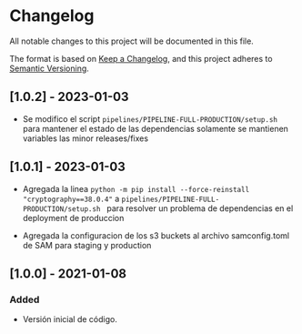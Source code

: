 # Changelog
All notable changes to this project will be documented in this file.

The format is based on [Keep a Changelog](https://keepachangelog.com/en/1.0.0/),
and this project adheres to [Semantic Versioning](https://semver.org/spec/v2.0.0.html).

## [1.0.2] - 2023-01-03
- Se modifico el script <code>pipelines/PIPELINE-FULL-PRODUCTION/setup.sh</code> para mantener el estado de las dependencias
  solamente se mantienen variables las minor releases/fixes

## [1.0.1] - 2023-01-03
- Agregada la linea
  <code>python -m pip install --force-reinstall "cryptography==38.0.4"</code>
 a 
  <code>pipelines/PIPELINE-FULL-PRODUCTION/setup.sh </code>
  para resolver un problema de dependencias en el deployment de produccion

- Agregada la configuracion de los s3 buckets al archivo samconfig.toml de SAM para staging y production

## [1.0.0] - 2021-01-08
### Added
- Versión inicial de código.

